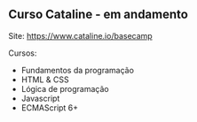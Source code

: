 ## Curso Cataline - em andamento

Site: https://www.cataline.io/basecamp

Cursos: 
- Fundamentos da programação
- HTML & CSS
- Lógica de programação
- Javascript
- ECMAScript 6+
